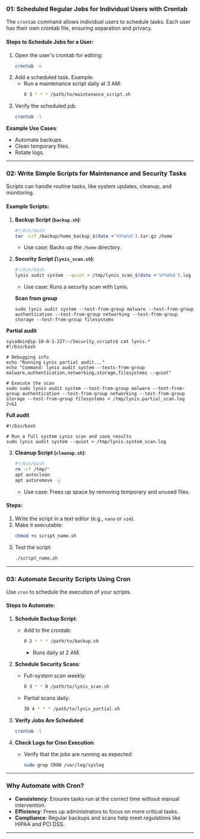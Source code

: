 ### **01: Scheduled Regular Jobs for Individual Users with Crontab**
The `crontab` command allows individual users to schedule tasks. Each user has their own crontab file, ensuring separation and privacy.

#### **Steps to Schedule Jobs for a User:**
1. Open the user's crontab for editing:
   ```bash
   crontab -e
   ```
2. Add a scheduled task. Example:
   - Run a maintenance script daily at 3 AM:
     ```bash
     0 3 * * * /path/to/maintenance_script.sh
     ```
3. Verify the scheduled job:
   ```bash
   crontab -l
   ```

**Example Use Cases**:
- Automate backups.
- Clean temporary files.
- Rotate logs.

---

### **02: Write Simple Scripts for Maintenance and Security Tasks**
Scripts can handle routine tasks, like system updates, cleanup, and monitoring.

#### **Example Scripts**:
1. **Backup Script (`backup.sh`)**:
   ```bash
   #!/bin/bash
   tar -czf /backup/home_backup_$(date +'%Y%m%d').tar.gz /home
   ```
   - Use case: Backs up the `/home` directory.

2. **Security Script (`lynis_scan.sh`)**:
   ```bash
   #!/bin/bash
   lynis audit system --quiet > /tmp/lynis_scan_$(date +'%Y%m%d').log
   ```
   - Use case: Runs a security scan with Lynis.

   **Scan from group**
   ```
   sudo lynis audit system --test-from-group malware --test-from-group authentication --test-from-group networking --test-from-group storage --test-from-group filesystems
   ```

**Partial audit**

```
sysadmin@ip-10-0-1-227:~/Security_scripts$ cat lynis.*
#!/bin/bash

# Debugging info
echo "Running Lynis partial audit..."
echo "Command: lynis audit system --tests-from-group malware,authentication,networking,storage,filesystems --quiet"

# Execute the scan
sudo sudo lynis audit system --test-from-group malware --test-from-group authentication --test-from-group networking --test-from-group storage --test-from-group filesystems > /tmp/lynis.partial_scan.log 2>&1
```
**Full audit**
```
#!/bin/bash

# Run a full system Lynis scan and save results
sudo lynis audit system --quiet > /tmp/lynis.system_scan.log
```

3. **Cleanup Script (`cleanup.sh`)**:
   ```bash
   #!/bin/bash
   rm -rf /tmp/*
   apt autoclean
   apt autoremove -y
   ```
   - Use case: Frees up space by removing temporary and unused files.

#### **Steps**:
1. Write the script in a text editor (e.g., `nano` or `vim`).
2. Make it executable:
   ```bash
   chmod +x script_name.sh
   ```
3. Test the script:
   ```bash
   ./script_name.sh
   ```

---

### **03: Automate Security Scripts Using Cron**
Use `cron` to schedule the execution of your scripts.

#### **Steps to Automate**:
1. **Schedule Backup Script**:
   - Add to the crontab:
     ```bash
     0 2 * * * /path/to/backup.sh
     ```
     - Runs daily at 2 AM.

2. **Schedule Security Scans**:
   - Full-system scan weekly:
     ```bash
     0 3 * * 0 /path/to/lynis_scan.sh
     ```
   - Partial scans daily:
     ```bash
     30 4 * * * /path/to/lynis_partial.sh
     ```

3. **Verify Jobs Are Scheduled**:
   ```bash
   crontab -l
   ```

4. **Check Logs for Cron Execution**:
   - Verify that the jobs are running as expected:
     ```bash
     sudo grep CRON /var/log/syslog
     ```

---

### **Why Automate with Cron?**
- **Consistency**: Ensures tasks run at the correct time without manual intervention.
- **Efficiency**: Frees up administrators to focus on more critical tasks.
- **Compliance**: Regular backups and scans help meet regulations like HIPAA and PCI DSS.

---